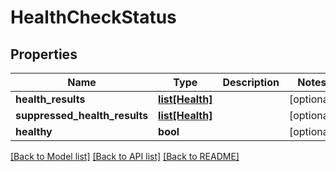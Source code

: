 # HealthCheckStatus

## Properties
Name | Type | Description | Notes
------------ | ------------- | ------------- | -------------
**health_results** | [**list[Health]**](Health.md) |  | [optional] 
**suppressed_health_results** | [**list[Health]**](Health.md) |  | [optional] 
**healthy** | **bool** |  | [optional] 

[[Back to Model list]](../README.md#documentation-for-models) [[Back to API list]](../README.md#documentation-for-api-endpoints) [[Back to README]](../README.md)

